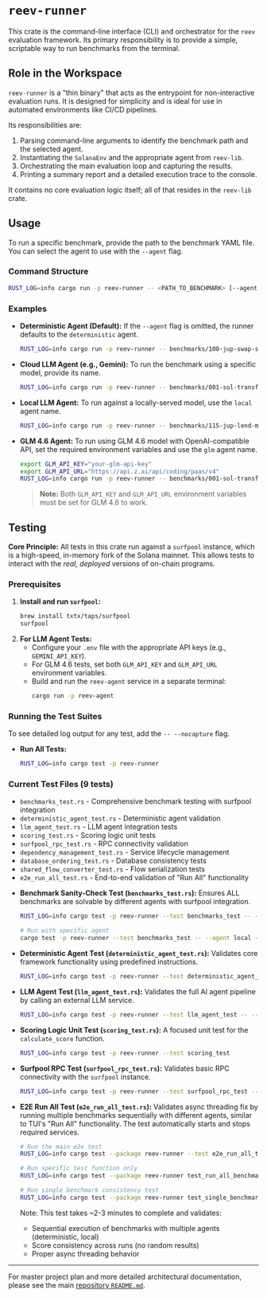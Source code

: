 # `reev-runner`

This crate is the command-line interface (CLI) and orchestrator for the `reev` evaluation framework. Its primary responsibility is to provide a simple, scriptable way to run benchmarks from the terminal.

## Role in the Workspace

`reev-runner` is a "thin binary" that acts as the entrypoint for non-interactive evaluation runs. It is designed for simplicity and is ideal for use in automated environments like CI/CD pipelines.

Its responsibilities are:
1.  Parsing command-line arguments to identify the benchmark path and the selected agent.
2.  Instantiating the `SolanaEnv` and the appropriate agent from `reev-lib`.
3.  Orchestrating the main evaluation loop and capturing the results.
4.  Printing a summary report and a detailed execution trace to the console.

It contains no core evaluation logic itself; all of that resides in the `reev-lib` crate.

## Usage

To run a specific benchmark, provide the path to the benchmark YAML file. You can select the agent to use with the `--agent` flag.

### Command Structure

```sh
RUST_LOG=info cargo run -p reev-runner -- <PATH_TO_BENCHMARK> [--agent <AGENT_NAME>]
```

### Examples

*   **Deterministic Agent (Default):**
    If the `--agent` flag is omitted, the runner defaults to the `deterministic` agent.
    ```sh
    RUST_LOG=info cargo run -p reev-runner -- benchmarks/100-jup-swap-sol-usdc.yml
    ```

*   **Cloud LLM Agent (e.g., Gemini):**
    To run the benchmark using a specific model, provide its name.
    ```sh
    RUST_LOG=info cargo run -p reev-runner -- benchmarks/001-sol-transfer.yml --agent glm-4.6
    ```

*   **Local LLM Agent:**
    To run against a locally-served model, use the `local` agent name.
    ```sh
    RUST_LOG=info cargo run -p reev-runner -- benchmarks/115-jup-lend-mint-usdc.yml --agent local
    ```

*   **GLM 4.6 Agent:**
    To run using GLM 4.6 model with OpenAI-compatible API, set the required environment variables and use the `glm` agent name.
    ```sh
    export GLM_API_KEY="your-glm-api-key"
    export GLM_API_URL="https://api.z.ai/api/coding/paas/v4"
    RUST_LOG=info cargo run -p reev-runner -- benchmarks/001-sol-transfer.yml --agent glm
    ```
    > **Note:** Both `GLM_API_KEY` and `GLM_API_URL` environment variables must be set for GLM 4.6 to work.

## Testing

**Core Principle:** All tests in this crate run against a `surfpool` instance, which is a high-speed, in-memory fork of the Solana mainnet. This allows tests to interact with the *real, deployed* versions of on-chain programs.

### Prerequisites

1.  **Install and run `surfpool`:**
    ```sh
    brew install txtx/taps/surfpool
    surfpool
    ```
2.  **For LLM Agent Tests:**
    *   Configure your `.env` file with the appropriate API keys (e.g., `GEMINI_API_KEY`).
    *   For GLM 4.6 tests, set both `GLM_API_KEY` and `GLM_API_URL` environment variables.
    *   Build and run the `reev-agent` service in a separate terminal:
        ```sh
        cargo run -p reev-agent
        ```

### Running the Test Suites

To see detailed log output for any test, add the `-- --nocapture` flag.

*   **Run All Tests:**
    ```sh
    RUST_LOG=info cargo test -p reev-runner
    ```

### Current Test Files (9 tests)
- `benchmarks_test.rs` - Comprehensive benchmark testing with surfpool integration
- `deterministic_agent_test.rs` - Deterministic agent validation
- `llm_agent_test.rs` - LLM agent integration tests
- `scoring_test.rs` - Scoring logic unit tests
- `surfpool_rpc_test.rs` - RPC connectivity validation
- `dependency_management_test.rs` - Service lifecycle management
- `database_ordering_test.rs` - Database consistency tests
- `shared_flow_converter_test.rs` - Flow serialization tests
- `e2e_run_all_test.rs` - End-to-end validation of "Run All" functionality

*   **Benchmark Sanity-Check Test (`benchmarks_test.rs`):**
    Ensures ALL benchmarks are solvable by different agents with surfpool integration.
    ```sh
    RUST_LOG=info cargo test -p reev-runner --test benchmarks_test -- --nocapture
    
    # Run with specific agent
    cargo test -p reev-runner --test benchmarks_test -- --agent local -- --nocapture
    ```

*   **Deterministic Agent Test (`deterministic_agent_test.rs`):**
    Validates core framework functionality using predefined instructions.
    ```sh
    RUST_LOG=info cargo test -p reev-runner --test deterministic_agent_test -- --nocapture
    ```

*   **LLM Agent Test (`llm_agent_test.rs`):**
    Validates the full AI agent pipeline by calling an external LLM service.
    ```sh
    RUST_LOG=info cargo test -p reev-runner --test llm_agent_test -- --nocapture
    ```

*   **Scoring Logic Unit Test (`scoring_test.rs`):**
    A focused unit test for the `calculate_score` function.
    ```sh
    RUST_LOG=info cargo test -p reev-runner --test scoring_test
    ```

*   **Surfpool RPC Test (`surfpool_rpc_test.rs`):**
    Validates basic RPC connectivity with the `surfpool` instance.
    ```sh
    RUST_LOG=info cargo test -p reev-runner --test surfpool_rpc_test -- --nocapture
    ```

*   **E2E Run All Test (`e2e_run_all_test.rs`):**
    Validates async threading fix by running multiple benchmarks sequentially with different agents, similar to TUI's "Run All" functionality. The test automatically starts and stops required services.
    ```sh
    # Run the main e2e test
    RUST_LOG=info cargo test --package reev-runner --test e2e_run_all_test -- --nocapture
    
    # Run specific test function only
    RUST_LOG=info cargo test --package reev-runner test_run_all_benchmarks_multi_agent_e2e -- --nocapture
    
    # Run single benchmark consistency test
    RUST_LOG=info cargo test --package reev-runner test_single_benchmark_consistency -- --nocapture
    ```

    Note: This test takes ~2-3 minutes to complete and validates:
    - Sequential execution of benchmarks with multiple agents (deterministic, local)
    - Score consistency across runs (no random results)
    - Proper async threading behavior

---
For master project plan and more detailed architectural documentation, please see the main [repository `README.md`](../../README.md).
